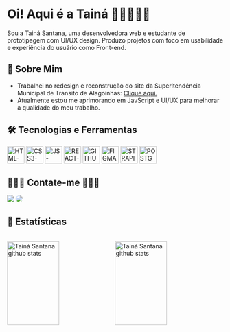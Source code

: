 <h1>Oi! Aqui é a Tainá 🧝🏽‍♀️👋🏾</h1> 

<div>
  <p>
    Sou a Tainá Santana, uma desenvolvedora web e estudante de prototipagem com UI/UX design. Produzo projetos com foco em usabilidade e experiência do usuário como Front-end. 
  </p>
</div>

<div>
  <h2>📝 Sobre Mim </h2>
  <ul>
    <li>Trabalhei no redesign e reconstrução do site da Superitendência Municipal de Transito de Alagoinhas: <a href="http://smt.alagoinhas.ba.gov.br">Clique aqui.</a></li>
    <li>Atualmente estou me aprimorando em JavScript e UI/UX para melhorar a qualidade do meu trabalho.</li>
  </ul>
<div>

<div>
  <h2>🛠️ Tecnologias e Ferramentas</h2>
  <img height="40px" width="40px" src="https://cdn.jsdelivr.net/gh/devicons/devicon/icons/html5/html5-original.svg" alt="HTML-icone"/>  
  <img height="40px" width="40px" src="https://cdn.jsdelivr.net/gh/devicons/devicon/icons/css3/css3-original.svg" alt="CSS3-icone"/>
  <img height="40px" width="40px" src="https://cdn.jsdelivr.net/gh/devicons/devicon/icons/javascript/javascript-original.svg" alt="JS-icone"/>
  <img height="40px" width="40px" src="https://cdn.jsdelivr.net/gh/devicons/devicon@latest/icons/react/react-original.svg" alt="REACT-ícone"/>
  <img height="40px" width="40px" src="https://cdn.jsdelivr.net/gh/devicons/devicon@latest/icons/github/github-original.svg" alt="GITHUB-ícone"/>
  <img height="40px" width="40px" src="https://cdn.jsdelivr.net/gh/devicons/devicon@latest/icons/figma/figma-original.svg" alt="FIGMA-ícone"/>
  <img height="40px" width="40px" src="https://encrypted-tbn0.gstatic.com/images?q=tbn:ANd9GcRLSZC-TeeAU-DpmCVj450PiDAN4Kik6DOLYg&s" alt="STRAPI-ícone"/>
  <img height="40px" width="40px" src="https://cdn.jsdelivr.net/gh/devicons/devicon@latest/icons/postgresql/postgresql-original.svg" alt="POSTGRES-ícone"/>
</div>

<div> 
  <h2>🧝🏾‍♀️ Contate-me 🧝🏾‍♀️</h2>
  <a href="mailto:taina.santana1305@gmail.com" target="_blank"><img src="https://img.shields.io/badge/-Gmail-%23333?style=for-the-badge&logo=gmail&logoColor=white"></a>
  <a href="https://www.linkedin.com/in/tain%C3%A1-santana-11583a238/" target="_blank"><img src="https://img.shields.io/badge/-LinkedIn-%230077B5?style=for-the-badge&logo=linkedin&logoColor=white" style="border-radius: 30px"></a> 
</div>

<div>  
  <h2>🧮 Estatísticas</h2>
  <br>
  <img width="49%" height="195px" src="https://github-readme-stats-sigma-five.vercel.app/api?username=narakushi&show_icons=true&count_private=true&hide_border=false&title_color=DC143C&icon_color=DC143C&text_color=FFB6C1&bg_color=0d1116" alt="Tainá Santana github stats"/> 
  <img width="49%" height="195px" src="https://github-readme-stats-sigma-five.vercel.app/api/top-langs/?username=narakushi&layout=compact&hide_border=false&title_color=DC143C&text_color=FFB6C1&bg_color=0d1117" alt="Tainá Santana github stats"/>
</div>
